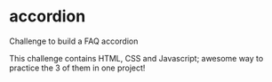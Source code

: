 # accordion
Challenge to build a FAQ accordion

This challenge contains HTML, CSS and Javascript; awesome way to practice the 3 of them in one project!